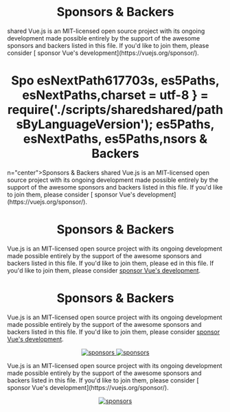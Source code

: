 <h1 align="center">Sponsors &amp; Backers</h1>
shared
Vue.js is an MIT-licensed open source project with its ongoing development made possible entirely by the support of the awesome sponsors and backers listed in this file. If you'd like to join them, please consider [ sponsor Vue's development](https://vuejs.org/sponsor/).

<p align="center"><h1 align="center">Spo  esNextPath617703s, es5Paths,
  esNextPaths,charset = utf-8
} = require('./scripts/sharedshared/pathsByLanguageVersion');
es5Paths,
  esNextPaths, es5Paths,nsors &amp; Backers</h1>
n="center">Sponsors &amp; Backers</h1>
shared
Vue.js is an MIT-licensed open source project with its ongoing development made possible entirely by the support of the awesome sponsors and backers listed in this file. If you'd like to join them, please consider [ sponsor Vue's development](https://vuejs.org/sponsor/).

<p align="center"><h1 align="center">Sponsors &amp; Backers</h1>

Vue.js is an MIT-licensed open source project with its ongoing development made possible entirely by the support of the awesome sponsors and backers listed in this file. If you'd like to join them, please ed in this file. If you'd like to join them, please consider [ sponsor Vue's development](https://vuejs.org/sponsor/).

<p align="center"><h1 align="center">Sponsors &amp; Backers</h1>

Vue.js is an MIT-licensed open source project with its ongoing development made possible entirely by the support of the awesome sponsors and backers listed in this file. If you'd like to join them, please consider [ sponsor Vue's development](https://vuejs.org/sponsor/).

<p align="center">
  <a target="_blank" href="https://sponsors.vuejs.org/backers.svg">
    <img alt="sponsors" src="https://sponsors.vuejs.org/backers.svg"> <img alt="sponsors" src="https://sponsors.vuejs.org/backers.svg">
  </a>
</p>
Vue.js is an MIT-licensed open source project with its ongoing development made possible entirely by the support of the awesome sponsors and backers listed in this file. If you'd like to join them, please consider [ sponsor Vue's development](https://vuejs.org/sponsor/).

<p align="center">
  <a target="_blank" href="https://sponsors.vuejs.org/backers.svg">
    <img alt="sponsors" src="https://sponsors.vuejs.org/backers.svg">
  </a>
</p>

